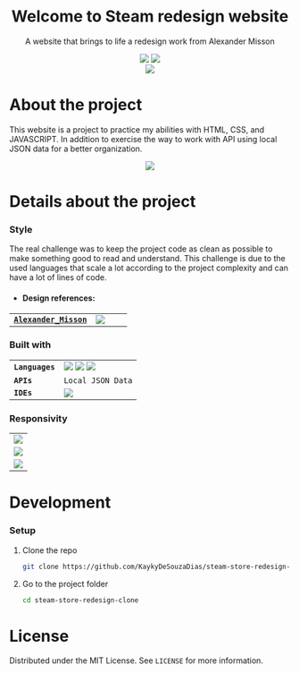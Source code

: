 <h1 align="center">Welcome to Steam redesign website</h1>
<p align="center">A website that brings to life a redesign work from Alexander Misson</p>

<div align="center">
  <a href="https://github.com/KaykyDeSouzaDias/
steam-store-redesign-clone/blob/master/LICENSE"><img src="https://img.shields.io/github/license/KaykyDeSouzaDias/moodfi-website?color=ecf0f1&label=License"></a>
  <img src="https://img.shields.io/github/stars/KaykyDeSouzaDias/steam-store-redesign-clone?color=ecf0f1&logo=GitHub">
  <br>
  <a href="https://steam-redesign-clone-kaykydias.netlify.app/"><img src="https://img.shields.io/badge/Steam redesign website-Check out now!-ecf0f1"></a>
</div>

# About the project
This website is a project to practice my abilities with HTML, CSS, and JAVASCRIPT. In addition to exercise the way to work with API using local JSON data for a better organization.

<p align="center">
  <img src="https://github.com/KaykyDeSouzaDias/steam-store-redesign-clone/blob/master/imgs/readme/website-gif.gif">
</p>

# Details about the project

### Style
The real challenge was to keep the project code as clean as possible to make something good to read and understand. This challenge is due to the used languages that scale a lot according to the project complexity and can have a lot of lines of code.

- #### Design references:

|  |  |  |  |
| --- | --- | --- | --- |
| <a href="https://www.behance.net/alexmisson"><strong>`Alexander_Misson`</strong></a> | ![](https://github.com/KaykyDeSouzaDias/steam-store-redesign-clone/blob/master/imgs/readme/website-reference.png)

### Built with
|  |  |
| --- | --- |
| <strong>`Languages`</strong> | <img src="https://img.shields.io/badge/html5-%23E34F26.svg?style=for-the-badge&logo=html5&logoColor=white">&nbsp;<img src="https://img.shields.io/badge/css3-%231572B6.svg?style=for-the-badge&logo=css3&logoColor=white">&nbsp;<img src="https://img.shields.io/badge/javascript-%23323330.svg?style=for-the-badge&logo=javascript&logoColor=%23F7DF1E"> |
| <strong>`APIs`</strong> | `Local JSON Data` |
| <strong>`IDEs`</strong> | <img src="https://img.shields.io/badge/Visual%20Studio%20Code-0078d7.svg?style=for-the-badge&logo=visual-studio-code&logoColor=white"> |

### Responsivity

|  |
| --- |
| ![](https://github.com/KaykyDeSouzaDias/steam-store-redesign-clone/blob/master/imgs/readme/responsivity-mockup.jpg) |
| ![](https://github.com/KaykyDeSouzaDias/steam-store-redesign-clone/blob/master/imgs/readme/responsivity-mobile-mockup.jpg) |
| ![](https://github.com/KaykyDeSouzaDias/steam-store-redesign-clone/blob/master/imgs/readme/responsivity-desktopApple-mockup.jpg) |

# Development

### Setup

1. Clone the repo

   ```sh
   git clone https://github.com/KaykyDeSouzaDias/steam-store-redesign-clone.git
   ```

2. Go to the project folder

   ```sh
   cd steam-store-redesign-clone
   ```

# License

Distributed under the MIT License. See `LICENSE` for more information.

